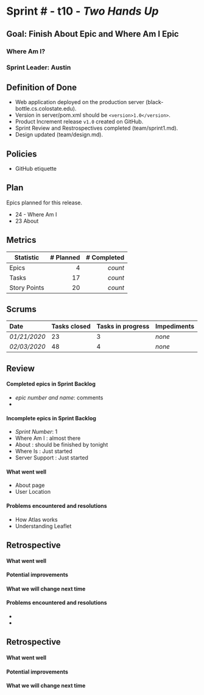 # Sprint # - t10 - *Two Hands Up*

## Goal: Finish About Epic and Where Am I Epic

### Where Am I?
### Sprint Leader: Austin

## Definition of Done

* Web application deployed on the production server (black-bottle.cs.colostate.edu).
* Version in server/pom.xml should be `<version>1.0</version>`.
* Product Increment release `v1.0` created on GitHub.
* Sprint Review and Restrospectives completed (team/sprint1.md).
* Design updated (team/design.md).

## Policies

* GitHub etiquette


## Plan

Epics planned for this release.

* 24 - Where Am I
* 23 About


## Metrics

| Statistic | # Planned | # Completed |
| --- | ---: | ---: |
| Epics | 4 | *count* |
| Tasks |  17   | *count* |
| Story Points |  20 | *count* |


## Scrums

| Date | Tasks closed  | Tasks in progress | Impediments |
| :--- | :--- | :--- | :--- |
| *01/21/2020* | 23 | 3 | *none* |
| *02/03/2020* | 48 | 4 | *none* |



## Review

#### Completed epics in Sprint Backlog
* *epic number and name*:  comments
*

#### Incomplete epics in Sprint Backlog
* *Sprint Number*: 1
* Where Am I : almost there
* About : should be finished by tonight
* Where Is : Just started
* Server Support : Just started


#### What went well
* About page
* User Location

#### Problems encountered and resolutions
* How Atlas works
* Understanding Leaflet

## Retrospective

#### What went well

#### Potential improvements

#### What we will change next time

#### Problems encountered and resolutions
*
*

## Retrospective

#### What went well

#### Potential improvements

#### What we will change next time
